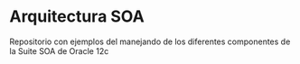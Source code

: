 
# Arquitectura SOA

Repositorio con ejemplos del manejando de los diferentes componentes de la Suite SOA de Oracle 12c
